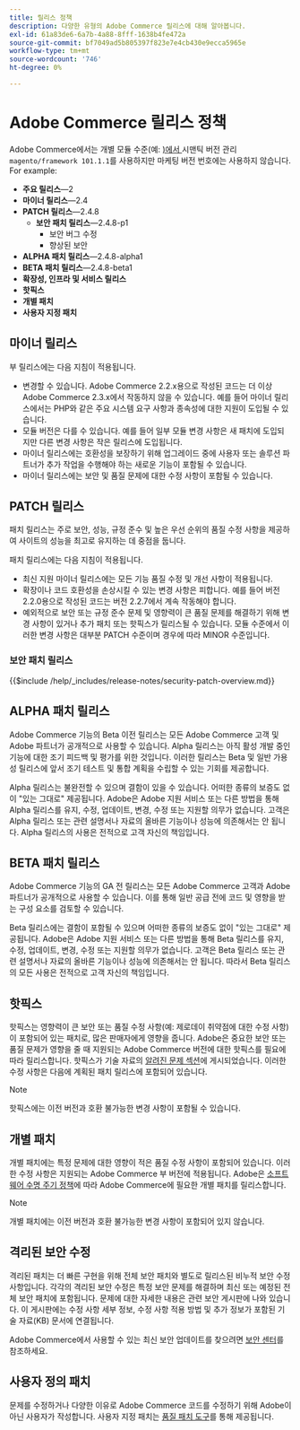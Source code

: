 ```yaml
---
title: 릴리스 정책
description: 다양한 유형의 Adobe Commerce 릴리스에 대해 알아봅니다.
exl-id: 61a83de6-6a7b-4a88-8fff-1638b4fe472a
source-git-commit: bf7049ad5b805397f823e7e4cb430e9ecca5965e
workflow-type: tm+mt
source-wordcount: '746'
ht-degree: 0%

---
```


# Adobe Commerce 릴리스 정책

Adobe Commerce에서는 개별 모듈 수준(예: [)에서 ](https://semver.org/)시맨틱 버전 관리`magento/framework 101.1.1`를 사용하지만 마케팅 버전 번호에는 사용하지 않습니다. For example:

- **주요 릴리스**—2
- **마이너 릴리스**—2.4
- **PATCH 릴리스**—2.4.8
   - **보안 패치 릴리스**—2.4.8-p1
      - 보안 버그 수정
      - 향상된 보안
- **ALPHA 패치 릴리스**—2.4.8-alpha1
- **BETA 패치 릴리스**—2.4.8-beta1
- **확장성, 인프라 및 서비스 릴리스**
- **핫픽스**
- **개별 패치**
- **사용자 지정 패치**

## 마이너 릴리스

부 릴리스에는 다음 지침이 적용됩니다.

- 변경할 수 있습니다. Adobe Commerce 2.2.x용으로 작성된 코드는 더 이상 Adobe Commerce 2.3.x에서 작동하지 않을 수 있습니다. 예를 들어 마이너 릴리스에서는 PHP와 같은 주요 시스템 요구 사항과 종속성에 대한 지원이 도입될 수 있습니다.
- 모듈 버전은 다를 수 있습니다. 예를 들어 일부 모듈 변경 사항은 새 패치에 도입되지만 다른 변경 사항은 작은 릴리스에 도입됩니다.
- 마이너 릴리스에는 호환성을 보장하기 위해 업그레이드 중에 사용자 또는 솔루션 파트너가 추가 작업을 수행해야 하는 새로운 기능이 포함될 수 있습니다.
- 마이너 릴리스에는 보안 및 품질 문제에 대한 수정 사항이 포함될 수 있습니다.

## PATCH 릴리스

패치 릴리스는 주로 보안, 성능, 규정 준수 및 높은 우선 순위의 품질 수정 사항을 제공하여 사이트의 성능을 최고로 유지하는 데 중점을 둡니다.

패치 릴리스에는 다음 지침이 적용됩니다.

- 최신 지원 마이너 릴리스에는 모든 기능 품질 수정 및 개선 사항이 적용됩니다.
- 확장이나 코드 호환성을 손상시킬 수 있는 변경 사항은 피합니다. 예를 들어 버전 2.2.0용으로 작성된 코드는 버전 2.2.7에서 계속 작동해야 합니다.
- 예외적으로 보안 또는 규정 준수 문제 및 영향력이 큰 품질 문제를 해결하기 위해 변경 사항이 있거나 추가 패치 또는 핫픽스가 릴리스될 수 있습니다. 모듈 수준에서 이러한 변경 사항은 대부분 PATCH 수준이며 경우에 따라 MINOR 수준입니다.

### 보안 패치 릴리스

{{$include /help/_includes/release-notes/security-patch-overview.md}}

## ALPHA 패치 릴리스

Adobe Commerce 기능의 Beta 이전 릴리스는 모든 Adobe Commerce 고객 및 Adobe 파트너가 공개적으로 사용할 수 있습니다. Alpha 릴리스는 아직 활성 개발 중인 기능에 대한 조기 피드백 및 평가를 위한 것입니다. 이러한 릴리스는 Beta 및 일반 가용성 릴리스에 앞서 조기 테스트 및 통합 계획을 수립할 수 있는 기회를 제공합니다.

Alpha 릴리스는 불완전할 수 있으며 결함이 있을 수 있습니다. 어떠한 종류의 보증도 없이 &quot;있는 그대로&quot; 제공됩니다. Adobe은 Adobe 지원 서비스 또는 다른 방법을 통해 Alpha 릴리스를 유지, 수정, 업데이트, 변경, 수정 또는 지원할 의무가 없습니다. 고객은 Alpha 릴리스 또는 관련 설명서나 자료의 올바른 기능이나 성능에 의존해서는 안 됩니다. Alpha 릴리스의 사용은 전적으로 고객 자신의 책임입니다.

## BETA 패치 릴리스

Adobe Commerce 기능의 GA 전 릴리스는 모든 Adobe Commerce 고객과 Adobe 파트너가 공개적으로 사용할 수 있습니다. 이를 통해 일반 공급 전에 코드 및 영향을 받는 구성 요소를 검토할 수 있습니다.

Beta 릴리스에는 결함이 포함될 수 있으며 어떠한 종류의 보증도 없이 &quot;있는 그대로&quot; 제공됩니다. Adobe은 Adobe 지원 서비스 또는 다른 방법을 통해 Beta 릴리스를 유지, 수정, 업데이트, 변경, 수정 또는 지원할 의무가 없습니다. 고객은 Beta 릴리스 또는 관련 설명서나 자료의 올바른 기능이나 성능에 의존해서는 안 됩니다. 따라서 Beta 릴리스의 모든 사용은 전적으로 고객 자신의 책임입니다.

## 핫픽스

핫픽스는 영향력이 큰 보안 또는 품질 수정 사항(예: 제로데이 취약점에 대한 수정 사항)이 포함되어 있는 패치로, 많은 판매자에게 영향을 줍니다. Adobe은 중요한 보안 또는 품질 문제가 영향을 줄 때 지원되는 Adobe Commerce 버전에 대한 핫픽스를 필요에 따라 릴리스합니다. 핫픽스가 기술 자료의 [알려진 문제 섹션](https://support.magento.com/hc/en-us/sections/360003869892-Known-issues-patches-attached-)에 게시되었습니다. 이러한 수정 사항은 다음에 계획된 패치 릴리스에 포함되어 있습니다.

>[!NOTE]
>
>핫픽스에는 이전 버전과 호환 불가능한 변경 사항이 포함될 수 있습니다.

## 개별 패치

개별 패치에는 특정 문제에 대한 영향이 적은 품질 수정 사항이 포함되어 있습니다. 이러한 수정 사항은 지원되는 Adobe Commerce 부 버전에 적용됩니다. Adobe은 [소프트웨어 수명 주기 정책](https://www.adobe.com/content/dam/cc/en/legal/terms/enterprise/pdfs/Adobe-Commerce-Software-Lifecycle-Policy.pdf)에 따라 Adobe Commerce에 필요한 개별 패치를 릴리스합니다.

>[!NOTE]
>
>개별 패치에는 이전 버전과 호환 불가능한 변경 사항이 포함되어 있지 않습니다.

## 격리된 보안 수정

격리된 패치는 더 빠른 구현을 위해 전체 보안 패치와 별도로 릴리스된 비누적 보안 수정 사항입니다. 각각의 격리된 보안 수정은 특정 보안 문제를 해결하며 최신 또는 예정된 전체 보안 패치에 포함됩니다. 문제에 대한 자세한 내용은 관련 보안 게시판에 나와 있습니다. 이 게시판에는 수정 사항 세부 정보, 수정 사항 적용 방법 및 추가 정보가 포함된 기술 자료(KB) 문서에 연결됩니다.

Adobe Commerce에서 사용할 수 있는 최신 보안 업데이트를 찾으려면 [보안 센터](https://helpx.adobe.com/security/products/magento.html)를 참조하세요.

## 사용자 정의 패치

문제를 수정하거나 다양한 이유로 Adobe Commerce 코드를 수정하기 위해 Adobe이 아닌 사용자가 작성합니다. 사용자 지정 패치는 [품질 패치 도구](https://experienceleague.adobe.com/en/docs/commerce-operations/tools/quality-patches-tool/usage)를 통해 제공됩니다.

<!-- Last updated from includes: 2025-10-09 22:53:22 -->
